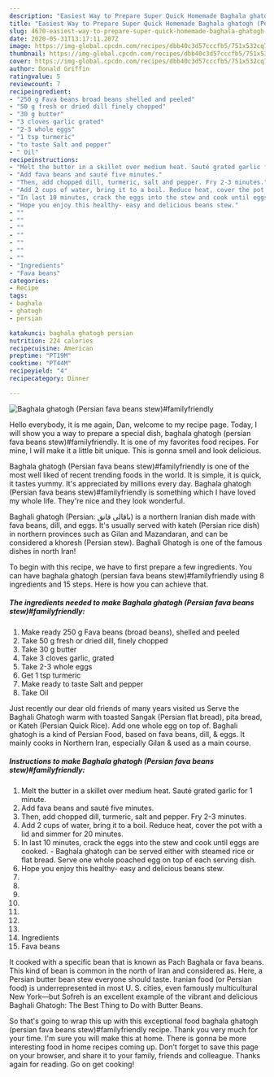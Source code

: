 ```yaml
---
description: "Easiest Way to Prepare Super Quick Homemade Baghala ghatogh (Persian fava beans stew)#familyfriendly"
title: "Easiest Way to Prepare Super Quick Homemade Baghala ghatogh (Persian fava beans stew)#familyfriendly"
slug: 4670-easiest-way-to-prepare-super-quick-homemade-baghala-ghatogh-persian-fava-beans-stewfamilyfriendly
date: 2020-05-31T13:17:11.207Z
image: https://img-global.cpcdn.com/recipes/dbb40c3d57cccfb5/751x532cq70/baghala-ghatogh-persian-fava-beans-stewfamilyfriendly-recipe-main-photo.jpg
thumbnail: https://img-global.cpcdn.com/recipes/dbb40c3d57cccfb5/751x532cq70/baghala-ghatogh-persian-fava-beans-stewfamilyfriendly-recipe-main-photo.jpg
cover: https://img-global.cpcdn.com/recipes/dbb40c3d57cccfb5/751x532cq70/baghala-ghatogh-persian-fava-beans-stewfamilyfriendly-recipe-main-photo.jpg
author: Donald Griffin
ratingvalue: 5
reviewcount: 7
recipeingredient:
- "250 g Fava beans broad beans shelled and peeled"
- "50 g fresh or dried dill finely chopped"
- "30 g butter"
- "3 cloves garlic grated"
- "2-3 whole eggs"
- "1 tsp turmeric"
- "to taste Salt and pepper"
- " Oil"
recipeinstructions:
- "Melt the butter in a skillet over medium heat. Sauté grated garlic for 1 minute."
- "Add fava beans and sauté five minutes."
- "Then, add chopped dill, turmeric, salt and pepper. Fry 2-3 minutes."
- "Add 2 cups of water, bring it to a boil. Reduce heat, cover the pot with a lid and simmer for 20 minutes."
- "In last 10 minutes, crack the eggs into the stew and cook until eggs are cooked. Baghala ghatogh can be served either with steamed rice or flat bread. Serve one whole poached egg on top of each serving dish."
- "Hope you enjoy this healthy- easy and delicious beans stew."
- ""
- ""
- ""
- ""
- ""
- ""
- ""
- "Ingredients"
- "Fava beans"
categories:
- Recipe
tags:
- baghala
- ghatogh
- persian

katakunci: baghala ghatogh persian 
nutrition: 224 calories
recipecuisine: American
preptime: "PT19M"
cooktime: "PT44M"
recipeyield: "4"
recipecategory: Dinner

---
```



![Baghala ghatogh (Persian fava beans stew)#familyfriendly](https://img-global.cpcdn.com/recipes/dbb40c3d57cccfb5/751x532cq70/baghala-ghatogh-persian-fava-beans-stewfamilyfriendly-recipe-main-photo.jpg)

Hello everybody, it is me again, Dan, welcome to my recipe page. Today, I will show you a way to prepare a special dish, baghala ghatogh (persian fava beans stew)#familyfriendly. It is one of my favorites food recipes. For mine, I will make it a little bit unique. This is gonna smell and look delicious.

Baghala ghatogh (Persian fava beans stew)#familyfriendly is one of the most well liked of recent trending foods in the world. It is simple, it is quick, it tastes yummy. It's appreciated by millions every day. Baghala ghatogh (Persian fava beans stew)#familyfriendly is something which I have loved my whole life. They're nice and they look wonderful.

Baghali ghatogh (Persian: باقالی قاتق) is a northern Iranian dish made with fava beans, dill, and eggs. It&#39;s usually served with kateh (Persian rice dish) in northern provinces such as Gilan and Mazandaran, and can be considered a khoresh (Persian stew). Baghali Ghatogh is one of the famous dishes in north Iran!


To begin with this recipe, we have to first prepare a few ingredients. You can have baghala ghatogh (persian fava beans stew)#familyfriendly using 8 ingredients and 15 steps. Here is how you can achieve that.

<!--inarticleads1-->

##### The ingredients needed to make Baghala ghatogh (Persian fava beans stew)#familyfriendly:

1. Make ready 250 g Fava beans (broad beans), shelled and peeled
1. Take 50 g fresh or dried dill, finely chopped
1. Take 30 g butter
1. Take 3 cloves garlic, grated
1. Take 2-3 whole eggs
1. Get 1 tsp turmeric
1. Make ready to taste Salt and pepper
1. Take  Oil


Just recently our dear old friends of many years visited us Serve the Baghali Ghatogh warm with toasted Sangak (Persian flat bread), pita bread, or Kateh (Persian Quick Rice). Add one whole egg on top of. Baghali ghatogh is a kind of Persian Food, based on fava beans, dill, &amp; eggs. It mainly cooks in Northern Iran, especially Gilan &amp; used as a main course. 

<!--inarticleads2-->

##### Instructions to make Baghala ghatogh (Persian fava beans stew)#familyfriendly:

1. Melt the butter in a skillet over medium heat. Sauté grated garlic for 1 minute.
1. Add fava beans and sauté five minutes.
1. Then, add chopped dill, turmeric, salt and pepper. Fry 2-3 minutes.
1. Add 2 cups of water, bring it to a boil. Reduce heat, cover the pot with a lid and simmer for 20 minutes.
1. In last 10 minutes, crack the eggs into the stew and cook until eggs are cooked. - Baghala ghatogh can be served either with steamed rice or flat bread. Serve one whole poached egg on top of each serving dish.
1. Hope you enjoy this healthy- easy and delicious beans stew.
1. 
1. 
1. 
1. 
1. 
1. 
1. 
1. Ingredients
1. Fava beans


It cooked with a specific bean that is known as Pach Baghala or fava beans. This kind of bean is common in the north of Iran and considered as. Here, a Persian butter bean stew everyone should taste. Iranian food (or Persian food) is underrepresented in most U. S. cities, even famously multicultural New York—but Sofreh is an excellent example of the vibrant and delicious Baghali Ghatogh: The Best Thing to Do with Butter Beans. 

So that's going to wrap this up with this exceptional food baghala ghatogh (persian fava beans stew)#familyfriendly recipe. Thank you very much for your time. I'm sure you will make this at home. There is gonna be more interesting food in home recipes coming up. Don't forget to save this page on your browser, and share it to your family, friends and colleague. Thanks again for reading. Go on get cooking!
